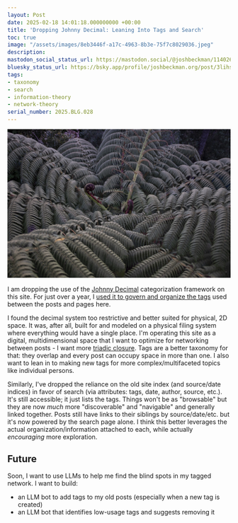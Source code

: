 ```yaml
---
layout: Post
date: 2025-02-18 14:01:18.000000000 +00:00
title: 'Dropping Johnny Decimal: Leaning Into Tags and Search'
toc: true
image: "/assets/images/8eb3446f-a17c-4963-8b3e-75f7c8029036.jpeg"
description:
mastodon_social_status_url: https://mastodon.social/@joshbeckman/114026098465391036
bluesky_status_url: https://bsky.app/profile/joshbeckman.org/post/3lihseee2d42a
tags:
- taxonomy
- search
- information-theory
- network-theory
serial_number: 2025.BLG.028
---
```

![a radial black tree fern](/assets/images/8eb3446f-a17c-4963-8b3e-75f7c8029036.jpeg)

I am dropping the use of the [Johnny Decimal](https://johnnydecimal.com) categorization framework on this site. For just over a year, I [used it to govern and organize the tags](https://www.joshbeckman.org/notes/about-the-index) used between the posts and pages here.

I found the decimal system too restrictive and better suited for physical, 2D space. It was, after all, built for and modeled on a physical filing system where everything would have a single place. I'm operating this site as a digital, multidimensional space that I want to optimize for networking between posts - I want more [triadic closure](https://www.joshbeckman.org/notes/465072858). Tags are a better taxonomy for that: they overlap and every post can occupy space in more than one. I also want to lean in to making new tags for more complex/multifaceted topics like individual persons.

Similarly, I've dropped the reliance on the old site index (and source/date indices) in favor of search (via attributes: tags, date, author, source, etc.). It's still accessible; it just lists the tags. Things won't be as "browsable" but they are now _much_ more "discoverable" and "navigable" and generally linked together. Posts still have links to their siblings by source/date/etc. but it's now powered by the search page alone. I think this better leverages the actual organization/information attached to each, while actually _encouraging_ more exploration.

## Future

Soon, I want to use LLMs to help me find the blind spots in my tagged network. I want to build:
- an LLM bot to add tags to my old posts (especially when a new tag is created)
- an LLM bot that identifies low-usage tags and suggests removing it
